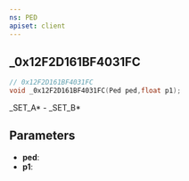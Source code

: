```yaml
---
ns: PED
apiset: client
---
```

## _0x12F2D161BF4031FC

```c
// 0x12F2D161BF4031FC
void _0x12F2D161BF4031FC(Ped ped,float p1);
```

_SET_A* - _SET_B*

## Parameters
* **ped**:
* **p1**: